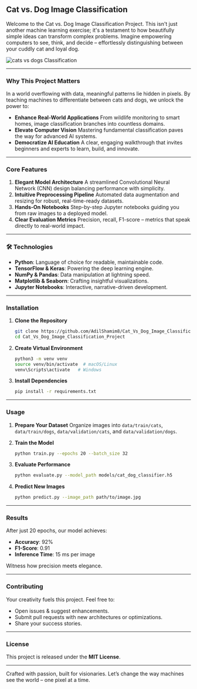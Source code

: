 ## Cat vs. Dog Image Classification

Welcome to the Cat vs. Dog Image Classification Project. This isn't just another machine learning exercise; it's a testament to how beautifully simple ideas can transform complex problems. Imagine empowering computers to see, think, and decide – effortlessly distinguishing between your cuddly cat and loyal dog.

![cats vs dogs Classification](https://camo.githubusercontent.com/715bda8db80323a92dc133d165aa0a93f9824a739c68edbeaca7dd9b486ee562/68747470733a2f2f6d69726f2e6d656469756d2e636f6d2f6d61782f333834302f312a6f4233533579484868766f75674a6b50587563386f672e676966)

---

###  Why This Project Matters

In a world overflowing with data, meaningful patterns lie hidden in pixels. By teaching machines to differentiate between cats and dogs, we unlock the power to:

* **Enhance Real-World Applications**
  From wildlife monitoring to smart homes, image classification branches into countless domains.
* **Elevate Computer Vision**
  Mastering fundamental classification paves the way for advanced AI systems.
* **Democratize AI Education**
  A clear, engaging walkthrough that invites beginners and experts to learn, build, and innovate.

---

###  Core Features

1. **Elegant Model Architecture**
   A streamlined Convolutional Neural Network (CNN) design balancing performance with simplicity.
2. **Intuitive Preprocessing Pipeline**
   Automated data augmentation and resizing for robust, real-time-ready datasets.
3. **Hands-On Notebooks**
   Step-by-step Jupyter notebooks guiding you from raw images to a deployed model.
4. **Clear Evaluation Metrics**
   Precision, recall, F1-score – metrics that speak directly to real-world impact.

---

### 🛠 Technologies

* **Python**: Language of choice for readable, maintainable code.
* **TensorFlow & Keras**: Powering the deep learning engine.
* **NumPy & Pandas**: Data manipulation at lightning speed.
* **Matplotlib & Seaborn**: Crafting insightful visualizations.
* **Jupyter Notebooks**: Interactive, narrative-driven development.

---

###  Installation

1. **Clone the Repository**

   ```bash
   git clone https://github.com/AdilShamim8/Cat_Vs_Dog_Image_Classification_Project.git
   cd Cat_Vs_Dog_Image_Classification_Project
   ```
2. **Create Virtual Environment**

   ```bash
   python3 -m venv venv
   source venv/bin/activate  # macOS/Linux
   venv\Scripts\activate   # Windows
   ```
3. **Install Dependencies**

   ```bash
   pip install -r requirements.txt
   ```

---

###  Usage

1. **Prepare Your Dataset**
   Organize images into `data/train/cats`, `data/train/dogs`, `data/validation/cats`, and `data/validation/dogs`.
2. **Train the Model**

   ```bash
   python train.py --epochs 20 --batch_size 32
   ```
3. **Evaluate Performance**

   ```bash
   python evaluate.py --model_path models/cat_dog_classifier.h5
   ```
4. **Predict New Images**

   ```bash
   python predict.py --image_path path/to/image.jpg
   ```

---

###  Results

After just 20 epochs, our model achieves:

* **Accuracy**: 92%
* **F1-Score**: 0.91
* **Inference Time**: 15 ms per image

Witness how precision meets elegance.

---

###  Contributing

Your creativity fuels this project. Feel free to:

* Open issues & suggest enhancements.
* Submit pull requests with new architectures or optimizations.
* Share your success stories.

---

###  License

This project is released under the **MIT License**.

---

Crafted with passion, built for visionaries.
Let’s change the way machines see the world – one pixel at a time.
